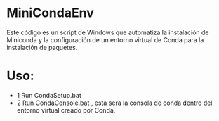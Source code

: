 # MiniCondaEnv
Este código es un script de Windows que automatiza la instalación de Miniconda y la configuración de un entorno virtual de Conda para la instalación de paquetes.

# Uso:
- 1 Run CondaSetup.bat 
- 2 Run CondaConsole.bat , esta sera la consola de conda dentro del entorno virtual creado por Conda.
